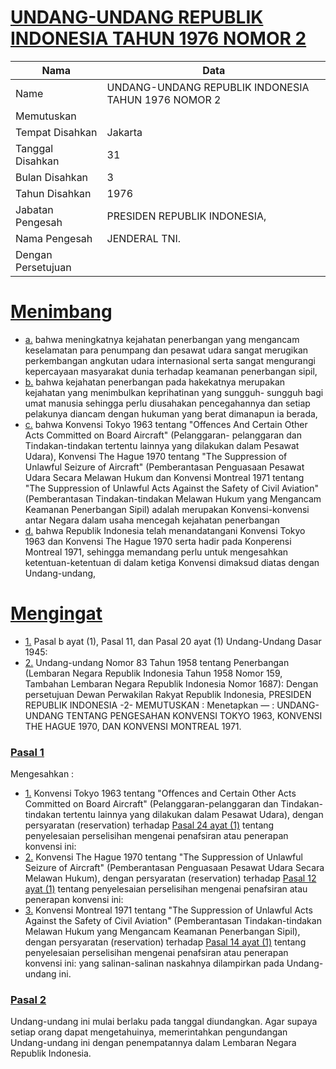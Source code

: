 # [UNDANG-UNDANG REPUBLIK INDONESIA TAHUN 1976 NOMOR 2](http://example.org/legal/document/uu/1976/2)

| Nama | Data |
| ------ | ----- |
|Name|UNDANG-UNDANG REPUBLIK INDONESIA TAHUN 1976 NOMOR 2|
|Memutuskan||
|Tempat Disahkan|Jakarta|
|Tanggal Disahkan|31|
|Bulan Disahkan|3|
|Tahun Disahkan|1976|
|Jabatan Pengesah|PRESIDEN REPUBLIK INDONESIA,|
|Nama Pengesah|JENDERAL TNI.|
|Dengan Persetujuan||
# [Menimbang](http://example.org/legal/document/uu/1976/2/menimbang)

* [a.](http://example.org/legal/document/uu/1976/2/menimbang/point/a) bahwa meningkatnya kejahatan penerbangan yang mengancam keselamatan para penumpang dan pesawat udara sangat merugikan perkembangan angkutan udara internasional serta sangat mengurangi kepercayaan masyarakat dunia terhadap keamanan penerbangan sipil,
* [b.](http://example.org/legal/document/uu/1976/2/menimbang/point/b) bahwa kejahatan penerbangan pada hakekatnya merupakan kejahatan yang menimbulkan keprihatinan yang sungguh- sungguh bagi umat manusia sehingga perlu diusahakan pencegahannya dan setiap pelakunya diancam dengan hukuman yang berat dimanapun ia berada,
* [c.](http://example.org/legal/document/uu/1976/2/menimbang/point/c) bahwa Konvensi Tokyo 1963 tentang "Offences And Certain Other Acts Committed on Board Aircraft" (Pelanggaran- pelanggaran dan Tindakan-tindakan tertentu lainnya yang dilakukan dalam Pesawat Udara), Konvensi The Hague 1970 tentang "The Suppression of Unlawful Seizure of Aircraft" (Pemberantasan Penguasaan Pesawat Udara Secara Melawan Hukum dan Konvensi Montreal 1971 tentang "The Suppression of Unlawful Acts Against the Safety of Civil Aviation" (Pemberantasan Tindakan-tindakan Melawan Hukum yang Mengancam Keamanan Penerbangan Sipil) adalah merupakan Konvensi-konvensi antar Negara dalam usaha mencegah kejahatan penerbangan
* [d.](http://example.org/legal/document/uu/1976/2/menimbang/point/d) bahwa Republik Indonesia telah menandatangani Konvensi Tokyo 1963 dan Konvensi The Hague 1970 serta hadir pada Konperensi Montreal 1971, sehingga memandang perlu untuk mengesahkan ketentuan-ketentuan di dalam ketiga Konvensi dimaksud diatas dengan Undang-undang,
# [Mengingat](http://example.org/legal/document/uu/1976/2/mengingat)

* [1.](http://example.org/legal/document/uu/1976/2/mengingat/point/0001) Pasal b ayat (1), Pasal 11, dan Pasal 20 ayat (1) Undang-Undang Dasar 1945:
* [2.](http://example.org/legal/document/uu/1976/2/mengingat/point/0002) Undang-undang Nomor 83 Tahun 1958 tentang Penerbangan (Lembaran Negara Republik Indonesia Tahun 1958 Nomor 159, Tambahan Lembaran Negara Republik Indonesia Nomor 1687): Dengan persetujuan Dewan Perwakilan Rakyat Republik Indonesia, PRESIDEN REPUBLIK INDONESIA -2- MEMUTUSKAN : Menetapkan — : UNDANG-UNDANG TENTANG PENGESAHAN KONVENSI TOKYO 1963, KONVENSI THE HAGUE 1970, DAN KONVENSI MONTREAL 1971.

### [Pasal 1](http://example.org/legal/document/uu/1976/2/pasal/0001)
Mengesahkan :
* [1.](http://example.org/legal/document/uu/1976/2/pasal/0001/version/19760331/point/0001) Konvensi Tokyo 1963 tentang "Offences and Certain Other Acts Committed on Board Aircraft" (Pelanggaran-pelanggaran dan Tindakan- tindakan tertentu lainnya yang dilakukan dalam Pesawat Udara), dengan persyaratan (reservation) terhadap [Pasal 24 ayat (1)](http://example.org/legal/document/uu/1976/2/pasal/0001/version/19760331/ayat/0001) tentang penyelesaian perselisihan mengenai penafsiran atau penerapan konvensi ini:
* [2.](http://example.org/legal/document/uu/1976/2/pasal/0001/version/19760331/point/0002) Konvensi The Hague 1970 tentang "The Suppression of Unlawful Seizure of Aircraft" (Pemberantasan Penguasaan Pesawat Udara Secara Melawan Hukum), dengan persyaratan (reservation) terhadap [Pasal 12 ayat (1)](http://example.org/legal/document/uu/1976/2/pasal/0001/version/19760331/ayat/0001) tentang penyelesaian perselisihan mengenai penafsiran atau penerapan konvensi ini:
* [3.](http://example.org/legal/document/uu/1976/2/pasal/0001/version/19760331/point/0003) Konvensi Montreal 1971 tentang "The Suppression of Unlawful Acts Against the Safety of Civil Aviation" (Pemberantasan Tindakan-tindakan Melawan Hukum yang Mengancam Keamanan Penerbangan Sipil), dengan persyaratan (reservation) terhadap [Pasal 14 ayat (1)](http://example.org/legal/document/uu/1976/2/pasal/0001/version/19760331/ayat/0001) tentang penyelesaian perselisihan mengenai penafsiran atau penerapan konvensi ini: yang salinan-salinan naskahnya dilampirkan pada Undang-undang ini.


### [Pasal 2](http://example.org/legal/document/uu/1976/2/pasal/0002)
Undang-undang ini mulai berlaku pada tanggal diundangkan. Agar supaya setiap orang dapat mengetahuinya, memerintahkan pengundangan Undang-undang ini dengan penempatannya dalam Lembaran Negara Republik Indonesia.

